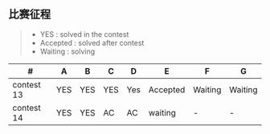 ## 比赛征程
> * YES : solved in the contest
> * Accepted : solved after contest
> * Waiting : solving


  \# |  A  |  B  |  C  |  D  |  E  |  F  |  G  
---|---|---|---|---|---|---|---
|contest 13|YES|  YES     | YES | Yes | Accepted | Waiting |Waiting
|contest 14|YES|YES|AC|AC|waiting|-|-|
